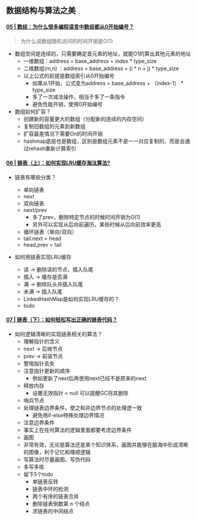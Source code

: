 ## 数据结构与算法之美

#### [05 | 数组：为什么很多编程语言中数组都从0开始编号？](https://time.geekbang.org/column/article/40961)

> 为什么说数组随机访问的时间开销是O(1)

* 数组空间是连续的，只需要确定首元素的地址，就能O1的算出其他元素的地址
    * 一维数组：address = base_address + index * type_size
    * 二维数组(m,n) ：address = base_address + (i * n + j) * type_size
    * 以上公式的前提是数组索引从0开始编号
        * 如果从1开始，公式变为address = base_address + （index-1） * type_size
    	* 多了一次减法操作，相当于多了一条指令
    	* 避免性能开销，使用0开始编号
* 数组如何扩容？
    * 创建新的容量更大的数组（分配新的连续的内存空间）
    * 复制旧数组的元素到新数组
    * 扩容最差情况下需要On的时间开销
    * hashmap底层也是数组，区别是数组元素不是一一对应复制的，而是会通过rehash重新计算索引
 

#### [06 | 链表（上）：如何实现LRU缓存淘汰算法?](https://time.geekbang.org/column/article/41013)

* 链表有哪些分类？
    * 单向链表
	* next
    * 双向链表
	* next/prev
	    * 多了prev，删除特定节点的时候时间开销为O(1)
	    * 另外可以实现从后向前遍历，某些时候从后向前效率更高
    * 循环链表（单向/双向）
	* tail.next = head
	* head.prev = tail

* 如何用链表实现LRU缓存
    * 读 -> 删除读的节点，插入队尾
    * 插入 -> 缓存是否满
	* 满 -> 删除队头并插入队尾
	* 未满 -> 插入队尾
    * LinkedHashMap是如何实现LRU缓存的？
	* todo

#### [07 | 链表（下）：如何轻松写出正确的链表代码？](https://time.geekbang.org/column/article/41149)

* 如何逻辑清晰的实现链表相关的算法？
    * 理解指针的含义
	* next -> 后继节点
	* prev -> 前驱节点
    * 警惕指针丢失
	* 注意指针更新的顺序
	    * 例如更新了next后再使用next已经不是原来的next
	* 释放内存
	    * 设置无效指针 = null 可以提醒GC将其删除
    * 哨兵节点
	* 处理链表边界条件，使之和非边界节点的处理逻一致
	    * 避免用if-else特殊处理边界情况
    * 注意边界条件
	* 事实上在任何算法的逻辑里面都要考虑边界条件
    * 画图
	* 非常有效，无论是算法还是某个知识体系，画图并能够在脑海中形成清晰的图像，利于记忆和理顺逻辑
	* 写算法时尽量画图，写伪代码
    * 多写多练
	* 留下5个todo
	    * 单链表反转
	    * 链表中环的检测
	    * 两个有序的链表合并
	    * 删除链表倒数第 n 个结点
	    * 求链表的中间结点
